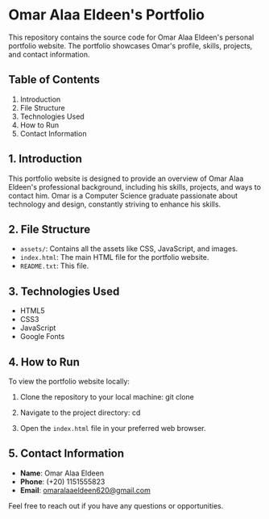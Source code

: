 # Omar Alaa Eldeen's Portfolio

This repository contains the source code for Omar Alaa Eldeen's personal portfolio website. The portfolio showcases Omar's profile, skills, projects, and contact information.

## Table of Contents
1. Introduction
2. File Structure
3. Technologies Used
4. How to Run
5. Contact Information

## 1. Introduction
This portfolio website is designed to provide an overview of Omar Alaa Eldeen's professional background, including his skills, projects, and ways to contact him. Omar is a Computer Science graduate passionate about technology and design, constantly striving to enhance his skills.

## 2. File Structure
- `assets/`: Contains all the assets like CSS, JavaScript, and images.
- `index.html`: The main HTML file for the portfolio website.
- `README.txt`: This file.

## 3. Technologies Used
- HTML5
- CSS3
- JavaScript
- Google Fonts

## 4. How to Run
To view the portfolio website locally:

1. Clone the repository to your local machine:
 git clone <repository-url>
2. Navigate to the project directory:
 cd <repository-directory>
 
3. Open the `index.html` file in your preferred web browser.

## 5. Contact Information
- **Name**: Omar Alaa Eldeen
- **Phone**: (+20) 1151555823
- **Email**: [omaralaaeldeen620@gmail.com](mailto:omaralaaeldeen620@gmail.com)

Feel free to reach out if you have any questions or opportunities.
